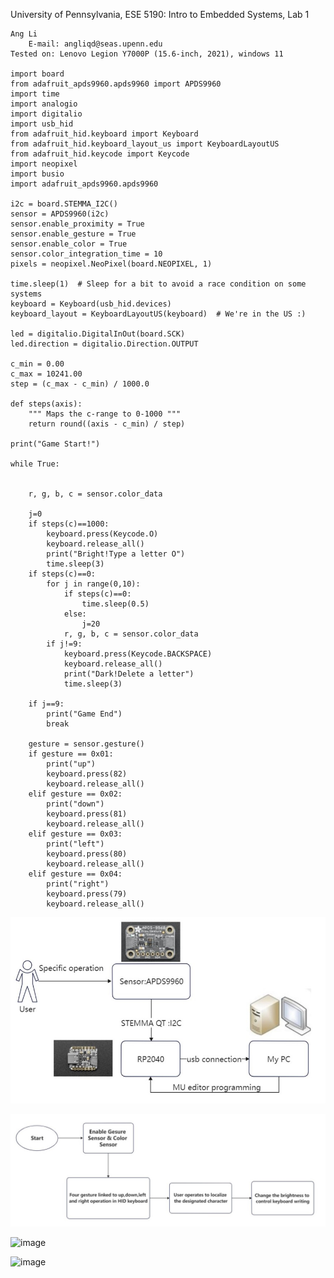 University of Pennsylvania, ESE 5190: Intro to Embedded Systems, Lab 1

    Ang Li 
        E-mail: angliqd@seas.upenn.edu
    Tested on: Lenovo Legion Y7000P (15.6-inch, 2021), windows 11
    
    import board
    from adafruit_apds9960.apds9960 import APDS9960
    import time
    import analogio
    import digitalio
    import usb_hid
    from adafruit_hid.keyboard import Keyboard
    from adafruit_hid.keyboard_layout_us import KeyboardLayoutUS
    from adafruit_hid.keycode import Keycode
    import neopixel
    import busio
    import adafruit_apds9960.apds9960

    i2c = board.STEMMA_I2C()
    sensor = APDS9960(i2c)
    sensor.enable_proximity = True
    sensor.enable_gesture = True
    sensor.enable_color = True
    sensor.color_integration_time = 10
    pixels = neopixel.NeoPixel(board.NEOPIXEL, 1)

    time.sleep(1)  # Sleep for a bit to avoid a race condition on some systems
    keyboard = Keyboard(usb_hid.devices)
    keyboard_layout = KeyboardLayoutUS(keyboard)  # We're in the US :)

    led = digitalio.DigitalInOut(board.SCK)
    led.direction = digitalio.Direction.OUTPUT

    c_min = 0.00
    c_max = 10241.00
    step = (c_max - c_min) / 1000.0

    def steps(axis):
        """ Maps the c-range to 0-1000 """
        return round((axis - c_min) / step)

    print("Game Start!")

    while True:


        r, g, b, c = sensor.color_data

        j=0
        if steps(c)==1000:
            keyboard.press(Keycode.O)
            keyboard.release_all()
            print("Bright!Type a letter O")
            time.sleep(3)
        if steps(c)==0:
            for j in range(0,10):
                if steps(c)==0:
                    time.sleep(0.5)
                else:
                    j=20
                r, g, b, c = sensor.color_data
            if j!=9:
                keyboard.press(Keycode.BACKSPACE)
                keyboard.release_all()
                print("Dark!Delete a letter")
                time.sleep(3)

        if j==9:
            print("Game End")
            break

        gesture = sensor.gesture()
        if gesture == 0x01:
            print("up")
            keyboard.press(82)
            keyboard.release_all()
        elif gesture == 0x02:
            print("down")
            keyboard.press(81)
            keyboard.release_all()
        elif gesture == 0x03:
            print("left")
            keyboard.press(80)
            keyboard.release_all()
        elif gesture == 0x04:
            print("right")
            keyboard.press(79)
            keyboard.release_all()


![image](https://github.com/AngLi-00/ese5190-2022-lab1-firefly/blob/1962d36c4e6b97844f0391fcda429ba582b27104/schematic%20diagram.jpg)

![image](https://github.com/AngLi-00/ese5190-2022-lab1-firefly/blob/1962d36c4e6b97844f0391fcda429ba582b27104/Function%20clarity.jpg)

![image](https://github.com/AngLi-00/ese5190-2022-lab1-firefly/blob/1962d36c4e6b97844f0391fcda429ba582b27104/firefly.gif)

![image](https://github.com/AngLi-00/ese5190-2022-lab1-firefly/blob/1962d36c4e6b97844f0391fcda429ba582b27104/real-time%20visualizer.gif)





